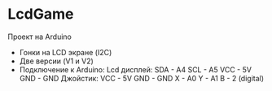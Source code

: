 # LcdGame
Проект на Arduino 
- Гонки на LCD экране (I2C)
- Две версии (V1 и V2)
- Подключение к Arduino:
Lcd дисплей:
 SDA - A4
 SCL - A5
 VCC - 5V
 GND - GND
Джойстик:
 VCC - 5V
 GND - GND
 X - A0
 Y - A1
 B - 2 (digital)

